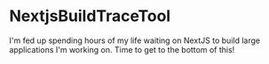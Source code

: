 # NextjsBuildTraceTool
I'm fed up spending hours of my life waiting on NextJS to build large applications I'm working on. Time to get to the bottom of this!
